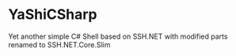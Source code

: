 # YaShiCSharp
Yet another simple C# Shell based on SSH.NET with modified parts renamed to SSH.NET.Core.Slim
